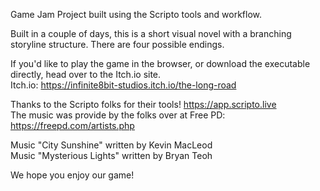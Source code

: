 Game Jam Project built using the Scripto tools and workflow. 

Built in a couple of days, this is a short visual novel with a branching storyline structure. There are four possible endings. 

If you'd like to play the game in the browser, or download the executable directly, head over to the Itch.io site.  
Itch.io: https://infinite8bit-studios.itch.io/the-long-road

Thanks to the Scripto folks for their tools! https://app.scripto.live  
The music was provide by the folks over at Free PD: https://freepd.com/artists.php  

Music "City Sunshine" written by Kevin MacLeod  
Music "Mysterious Lights" written by Bryan Teoh  

We hope you enjoy our game!
